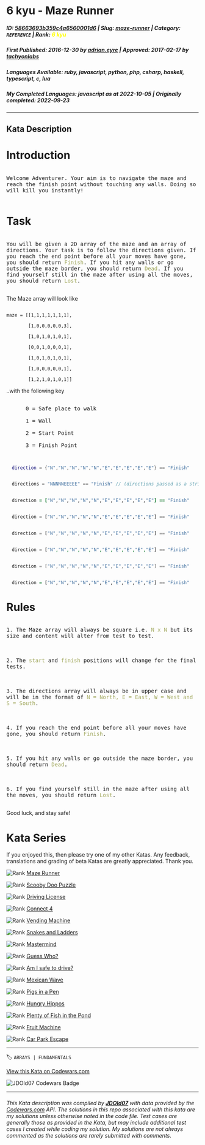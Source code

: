 # 6 kyu - Maze Runner

##### **ID**: [58663693b359c4a6560001d6](https://www.codewars.com/kata/58663693b359c4a6560001d6) | **Slug**: [maze-runner](https://www.codewars.com/kata/58663693b359c4a6560001d6) | **Category**: `REFERENCE` | **Rank**: <span style="color:yellow">6 kyu</span>

##### **First Published**: 2016-12-30 ***by*** [adrian.eyre](https://www.codewars.com/users/adrian.eyre) | **Approved**: 2017-02-17 ***by*** [tachyonlabs](https://www.codewars.com/users/tachyonlabs)

##### **Languages Available**: ruby, javascript, python, php, csharp, haskell, typescript, c, lua

##### **My Completed Languages**: javascript ***as at*** 2022-10-05 | **Originally completed**: 2022-09-23

---

## Kata Description


# Introduction



<pre style="white-space: pre-wrap;white-space: -moz-pre-wrap;white-space: -pre-wrap;white-space: -o-pre-wrap;word-wrap: break-word;">

Welcome Adventurer. Your aim is to navigate the maze and reach the finish point without touching any walls. Doing so will kill you instantly!

</pre>



# Task



<pre style="white-space: pre-wrap;white-space: -moz-pre-wrap;white-space: -pre-wrap;white-space: -o-pre-wrap;word-wrap: break-word;">

You will be given a 2D array of the maze and an array of directions. Your task is to follow the directions given. If you reach the end point before all your moves have gone, you should return <span style="color:#A1A85E">Finish</span>. If you hit any walls or go outside the maze border, you should return <span style="color:#A1A85E">Dead</span>. If you find yourself still in the maze after using all the moves, you should return <span style="color:#A1A85E">Lost</span>.

</pre>



The Maze array will look like

```

maze = [[1,1,1,1,1,1,1],

        [1,0,0,0,0,0,3],

        [1,0,1,0,1,0,1],

        [0,0,1,0,0,0,1],

        [1,0,1,0,1,0,1],

        [1,0,0,0,0,0,1],

        [1,2,1,0,1,0,1]]

```

..with the following key



<pre style="white-space: pre-wrap;white-space: -moz-pre-wrap;white-space: -pre-wrap;white-space: -o-pre-wrap;word-wrap: break-word;">

      0 = Safe place to walk

      1 = Wall

      2 = Start Point

      3 = Finish Point

</pre>

```lua

  direction = {"N","N","N","N","N","E","E","E","E","E"} == "Finish"

```

```c

  directions = "NNNNNEEEEE" == "Finish" // (directions passed as a string)

```

```ruby

  direction = ["N","N","N","N","N","E","E","E","E","E"] == "Finish"

```

```python

  direction = ["N","N","N","N","N","E","E","E","E","E"] == "Finish"

```

```javascript

  direction = ["N","N","N","N","N","E","E","E","E","E"] == "Finish"

```

```php

  direction = ["N","N","N","N","N","E","E","E","E","E"] == "Finish"

```

```csharp

  direction = ["N","N","N","N","N","E","E","E","E","E"] == "Finish"

```

```haskell

  direction = ["N","N","N","N","N","E","E","E","E","E"] == "Finish"

```

# Rules



<pre style="white-space: pre-wrap;white-space: -moz-pre-wrap;white-space: -pre-wrap;white-space: -o-pre-wrap;word-wrap: break-word;">

1. The Maze array will always be square i.e. <span style="color:#A1A85E">N x N</span> but its size and content will alter from test to test.



2. The <span style="color:#A1A85E">start</span> and <span style="color:#A1A85E">finish</span> positions will change for the final tests.



3. The directions array will always be in upper case and will be in the format of <span style="color:#A1A85E">N = North, E = East, W = West and S = South</span>.



4. If you reach the end point before all your moves have gone, you should return <span style="color:#A1A85E">Finish</span>.



5. If you hit any walls or go outside the maze border, you should return <span style="color:#A1A85E">Dead</span>.



6. If you find yourself still in the maze after using all the moves, you should return <span style="color:#A1A85E">Lost</span>.

</pre>



Good luck, and stay safe!



# Kata Series

If you enjoyed this, then please try one of my other Katas. Any feedback, translations and grading of beta Katas are greatly appreciated. Thank you.



<span style="display: flex !important;"><img style="margin:0px;" src="https://raw.githubusercontent.com/adrianeyre/codewars/master/Ruby/Authored/6KYU.png" alt="Rank"/> <a href="https://www.codewars.com/kata/58663693b359c4a6560001d6" target="_blank">Maze Runner</a></span>



<span style="display: flex !important;"><img style="margin:0px;" src="https://raw.githubusercontent.com/adrianeyre/codewars/master/Ruby/Authored/6KYU.png" alt="Rank"/> <a href="https://www.codewars.com/kata/58693bbfd7da144164000d05" target="_blank">Scooby Doo Puzzle</a></span>



<span style="display: flex !important;"><img style="margin:0px;" src="https://raw.githubusercontent.com/adrianeyre/codewars/master/Ruby/Authored/7KYU.png" alt="Rank"/> <a href="https://www.codewars.com/kata/586a1af1c66d18ad81000134" target="_blank">Driving License</a></span>



<span style="display: flex !important;"><img style="margin:0px;" src="https://raw.githubusercontent.com/adrianeyre/codewars/master/Ruby/Authored/6KYU.png" alt="Rank"/> <a href="https://www.codewars.com/kata/586c0909c1923fdb89002031" target="_blank">Connect 4</a></span>



<span style="display: flex !important;"><img style="margin:0px;" src="https://raw.githubusercontent.com/adrianeyre/codewars/master/Ruby/Authored/6KYU.png" alt="Rank"/> <a href="https://www.codewars.com/kata/586e6d4cb98de09e3800014f" target="_blank">Vending Machine</a></span>



<span style="display: flex !important;"><img style="margin:0px;" src="https://raw.githubusercontent.com/adrianeyre/codewars/master/Ruby/Authored/6KYU.png" alt="Rank"/> <a href="https://www.codewars.com/kata/587136ba2eefcb92a9000027" target="_blank">Snakes and Ladders</a></span>



<span style="display: flex !important;"><img style="margin:0px;" src="https://raw.githubusercontent.com/adrianeyre/codewars/master/Ruby/Authored/6KYU.png" alt="Rank"/> <a href="https://www.codewars.com/kata/58a848258a6909dd35000003" target="_blank">Mastermind</a></span>



<span style="display: flex !important;"><img style="margin:0px;" src="https://raw.githubusercontent.com/adrianeyre/codewars/master/Ruby/Authored/6KYU.png" alt="Rank"/> <a href="https://www.codewars.com/kata/58b2c5de4cf8b90723000051" target="_blank">Guess Who?</a></span>



<span style="display: flex !important;"><img style="margin:0px;" src="https://raw.githubusercontent.com/adrianeyre/codewars/master/Ruby/Authored/6KYU.png" alt="Rank"/> <a href="https://www.codewars.com/kata/58f5c63f1e26ecda7e000029" target="_blank">Am I safe to drive?</a></span>



<span style="display: flex !important;"><img style="margin:0px;" src="https://raw.githubusercontent.com/adrianeyre/codewars/master/Ruby/Authored/6KYU.png" alt="Rank"/> <a href="https://www.codewars.com/kata/58f5c63f1e26ecda7e000029" target="_blank">Mexican Wave</a></span>



<span style="display: flex !important;"><img style="margin:0px;" src="https://raw.githubusercontent.com/adrianeyre/codewars/master/Ruby/Authored/6KYU.png" alt="Rank"/> <a href="https://www.codewars.com/kata/58fdcc51b4f81a0b1e00003e" target="_blank">Pigs in a Pen</a></span>



<span style="display: flex !important;"><img style="margin:0px;" src="https://raw.githubusercontent.com/adrianeyre/codewars/master/Ruby/Authored/6KYU.png" alt="Rank"/> <a href="https://www.codewars.com/kata/590300eb378a9282ba000095" target="_blank">Hungry Hippos</a></span>



<span style="display: flex !important;"><img style="margin:0px;" src="https://raw.githubusercontent.com/adrianeyre/codewars/master/Ruby/Authored/6KYU.png" alt="Rank"/> <a href="https://www.codewars.com/kata/5904be220881cb68be00007d" target="_blank">Plenty of Fish in the Pond</a></span>



<span style="display: flex !important;"><img style="margin:0px;" src="https://raw.githubusercontent.com/adrianeyre/codewars/master/Ruby/Authored/6KYU.png" alt="Rank"/> <a href="https://www.codewars.com/kata/590adadea658017d90000039" target="_blank">Fruit Machine</a></span>



<span style="display: flex !important;"><img style="margin:0px;" src="https://raw.githubusercontent.com/adrianeyre/codewars/master/Ruby/Authored/6KYU.png" alt="Rank"/> <a href="https://www.codewars.com/kata/591eab1d192fe0435e000014" target="_blank">Car Park Escape</a></span>

---


🏷 `ARRAYS | FUNDAMENTALS`


[View this Kata on Codewars.com](https://www.codewars.com/kata/58663693b359c4a6560001d6)

![](https://www.codewars.com/users/jdold07/badges/large "JDOld07 Codewars Badge")

---

###### *This Kata description was compiled by [**JDOld07**](https://tpstech.dev) with data provided by the [Codewars.com](https://www.codewars.com) API.  The solutions in this repo associated with this kata are my solutions unless otherwise noted in the code file.  Test cases are generally those as provided in the Kata, but may include additional test cases I created while coding my solution.  My solutions are not always commented as the solutions are rarely submitted with comments.*
